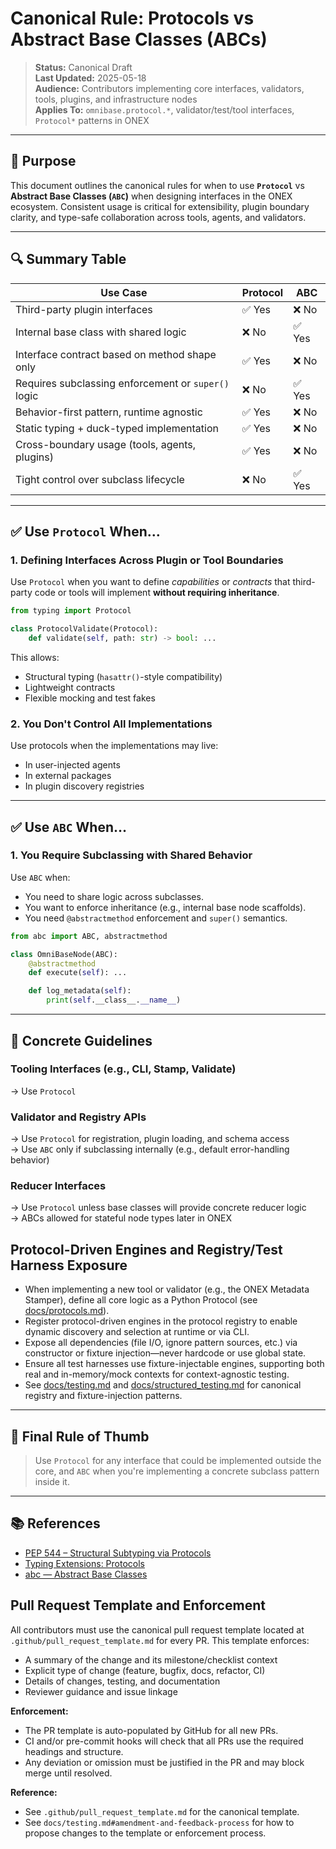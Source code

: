 <!-- === OmniNode:Metadata ===
metadata_version: 0.1.0
protocol_version: 1.1.0
owner: OmniNode Team
copyright: OmniNode Team
schema_version: 1.1.0
name: developer_guide.md
version: 1.0.0
uuid: a94bdb94-71fe-4705-9b70-376db84448c9
author: OmniNode Team
created_at: 2025-05-28T12:40:26.240949
last_modified_at: 2025-05-28T17:20:06.157610
description: Stamped by ONEX
state_contract: state_contract://default
lifecycle: active
hash: 3d72c8ba4e65f6367c2b0e664b9a7290296fc9bd0c2c26e3588af9f4adfee69c
entrypoint: python@developer_guide.md
runtime_language_hint: python>=3.11
namespace: omnibase.stamped.developer_guide
meta_type: tool
<!-- === /OmniNode:Metadata === -->


# Canonical Rule: Protocols vs Abstract Base Classes (ABCs)

> **Status:** Canonical Draft  
> **Last Updated:** 2025-05-18  
> **Audience:** Contributors implementing core interfaces, validators, tools, plugins, and infrastructure nodes  
> **Applies To:** `omnibase.protocol.*`, validator/test/tool interfaces, `Protocol*` patterns in ONEX

---

## 🧭 Purpose

This document outlines the canonical rules for when to use **`Protocol`** vs **Abstract Base Classes (`ABC`)** when designing interfaces in the ONEX ecosystem. Consistent usage is critical for extensibility, plugin boundary clarity, and type-safe collaboration across tools, agents, and validators.

---

## 🔍 Summary Table

| Use Case | Protocol | ABC |
|----------|----------|-----|
| Third-party plugin interfaces | ✅ Yes | ❌ No |
| Internal base class with shared logic | ❌ No | ✅ Yes |
| Interface contract based on method shape only | ✅ Yes | ❌ No |
| Requires subclassing enforcement or `super()` logic | ❌ No | ✅ Yes |
| Behavior-first pattern, runtime agnostic | ✅ Yes | ❌ No |
| Static typing + duck-typed implementation | ✅ Yes | ❌ No |
| Cross-boundary usage (tools, agents, plugins) | ✅ Yes | ❌ No |
| Tight control over subclass lifecycle | ❌ No | ✅ Yes |

---

## ✅ Use `Protocol` When…

### 1. Defining Interfaces Across Plugin or Tool Boundaries

Use `Protocol` when you want to define *capabilities* or *contracts* that third-party code or tools will implement **without requiring inheritance**.

```python
from typing import Protocol

class ProtocolValidate(Protocol):
    def validate(self, path: str) -> bool: ...
```

This allows:
- Structural typing (`hasattr()`-style compatibility)
- Lightweight contracts
- Flexible mocking and test fakes

### 2. You Don't Control All Implementations

Use protocols when the implementations may live:
- In user-injected agents
- In external packages
- In plugin discovery registries

---

## ✅ Use `ABC` When…

### 1. You Require Subclassing with Shared Behavior

Use `ABC` when:
- You need to share logic across subclasses.
- You want to enforce inheritance (e.g., internal base node scaffolds).
- You need `@abstractmethod` enforcement and `super()` semantics.

```python
from abc import ABC, abstractmethod

class OmniBaseNode(ABC):
    @abstractmethod
    def execute(self): ...

    def log_metadata(self):
        print(self.__class__.__name__)
```

---

## 👷 Concrete Guidelines

### Tooling Interfaces (e.g., CLI, Stamp, Validate)
→ Use `Protocol`

### Validator and Registry APIs
→ Use `Protocol` for registration, plugin loading, and schema access  
→ Use `ABC` only if subclassing internally (e.g., default error-handling behavior)

### Reducer Interfaces
→ Use `Protocol` unless base classes will provide concrete reducer logic  
→ ABCs allowed for stateful node types later in ONEX

## Protocol-Driven Engines and Registry/Test Harness Exposure

- When implementing a new tool or validator (e.g., the ONEX Metadata Stamper), define all core logic as a Python Protocol (see [docs/protocols.md](./protocols.md)).
- Register protocol-driven engines in the protocol registry to enable dynamic discovery and selection at runtime or via CLI.
- Expose all dependencies (file I/O, ignore pattern sources, etc.) via constructor or fixture injection—never hardcode or use global state.
- Ensure all test harnesses use fixture-injectable engines, supporting both real and in-memory/mock contexts for context-agnostic testing.
- See [docs/testing.md](./testing.md) and [docs/structured_testing.md](./structured_testing.md) for canonical registry and fixture-injection patterns.

---

## 📌 Final Rule of Thumb

> Use `Protocol` for any interface that could be implemented outside the core, and `ABC` when you're implementing a concrete subclass pattern inside it.

---

## 📚 References

- [PEP 544 – Structural Subtyping via Protocols](https://peps.python.org/pep-0544/)
- [Typing Extensions: Protocols](https://typing.readthedocs.io/en/latest/source/protocol.html)
- [abc — Abstract Base Classes](https://docs.python.org/3/library/abc.html)

## Pull Request Template and Enforcement

All contributors must use the canonical pull request template located at `.github/pull_request_template.md` for every PR. This template enforces:
- A summary of the change and its milestone/checklist context
- Explicit type of change (feature, bugfix, docs, refactor, CI)
- Details of changes, testing, and documentation
- Reviewer guidance and issue linkage

**Enforcement:**
- The PR template is auto-populated by GitHub for all new PRs.
- CI and/or pre-commit hooks will check that all PRs use the required headings and structure.
- Any deviation or omission must be justified in the PR and may block merge until resolved.

**Reference:**
- See `.github/pull_request_template.md` for the canonical template.
- See `docs/testing.md#amendment-and-feedback-process` for how to propose changes to the template or enforcement process.
